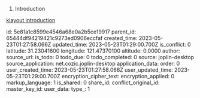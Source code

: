 1. Introduction

[klayout introduction](https://www.klayout.de/intro.html)


id: 5e81a1c8599e4546a68e0a2b5ce19917
parent_id: 65444df94219421c9273ed0906eccfaf
created_time: 2023-05-23T01:27:58.066Z
updated_time: 2023-05-23T01:29:00.700Z
is_conflict: 0
latitude: 31.23041600
longitude: 121.47370100
altitude: 0.0000
author: 
source_url: 
is_todo: 0
todo_due: 0
todo_completed: 0
source: joplin-desktop
source_application: net.cozic.joplin-desktop
application_data: 
order: 0
user_created_time: 2023-05-23T01:27:58.066Z
user_updated_time: 2023-05-23T01:29:00.700Z
encryption_cipher_text: 
encryption_applied: 0
markup_language: 1
is_shared: 0
share_id: 
conflict_original_id: 
master_key_id: 
user_data: 
type_: 1